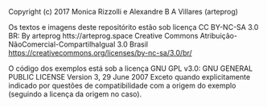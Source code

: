 Copyright (c) 2017 Monica Rizzolli e Alexandre B A Villares (arteprog)

Os textos e imagens deste repositórito estão sob licença CC BY-NC-SA 3.0 BR:
By arteprog htts://arteprog.space 
Creative Commons Atribuição-NãoComercial-CompartilhaIgual 3.0 Brasil
https://creativecommons.org/licenses/by-nc-sa/3.0/br/

O código dos exemplos está sob a licença GNU GPL v3.0: GNU GENERAL PUBLIC LICENSE Version 3, 29 June 2007
Exceto quando explicitamente indicado por questões de compatibilidade com a origem do exemplo (seguindo a licença da origem no caso).
